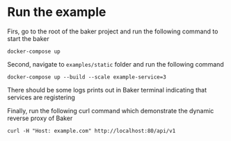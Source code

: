 # Run the example

Firs, go to the root of the baker project and run the following command to start the baker

```
docker-compose up
```

Second, navigate to `examples/static` folder and run the following command

```
docker-compose up --build --scale example-service=3
```

There should be some logs prints out in Baker terminal indicating that services are registering

Finally, run the following curl command which demonstrate the dynamic reverse proxy of Baker

```
curl -H "Host: example.com" http://localhost:80/api/v1
```
